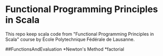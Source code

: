 # Functional Programming Principles in Scala
This repo keep scala code from  "Functional Programming Principles in Scala" course by École Polytechnique Fédérale de Lausanne.

##FunctionsAndEvaluation
*Newton's Method
*factorial
